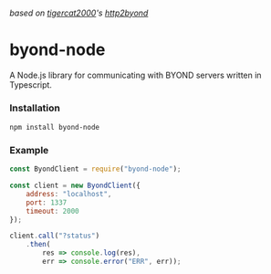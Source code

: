 ###### based on [tigercat2000](https://github.com/tigercat2000)'s [http2byond](https://github.com/tigercat2000/http2byond)

# byond-node

A Node.js library for communicating with BYOND servers written in Typescript.

### Installation
`npm install byond-node`


### Example
```javascript
const ByondClient = require("byond-node");

const client = new ByondClient({
	address: "localhost",
	port: 1337
	timeout: 2000
});

client.call("?status")
	.then(
		res => console.log(res),
		err => console.error("ERR", err));
```